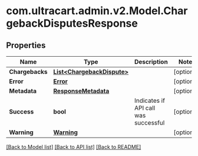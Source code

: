 
# com.ultracart.admin.v2.Model.ChargebackDisputesResponse

## Properties

Name | Type | Description | Notes
------------ | ------------- | ------------- | -------------
**Chargebacks** | [**List&lt;ChargebackDispute&gt;**](ChargebackDispute.md) |  | [optional] 
**Error** | [**Error**](Error.md) |  | [optional] 
**Metadata** | [**ResponseMetadata**](ResponseMetadata.md) |  | [optional] 
**Success** | **bool** | Indicates if API call was successful | [optional] 
**Warning** | [**Warning**](Warning.md) |  | [optional] 

[[Back to Model list]](../README.md#documentation-for-models)
[[Back to API list]](../README.md#documentation-for-api-endpoints)
[[Back to README]](../README.md)

